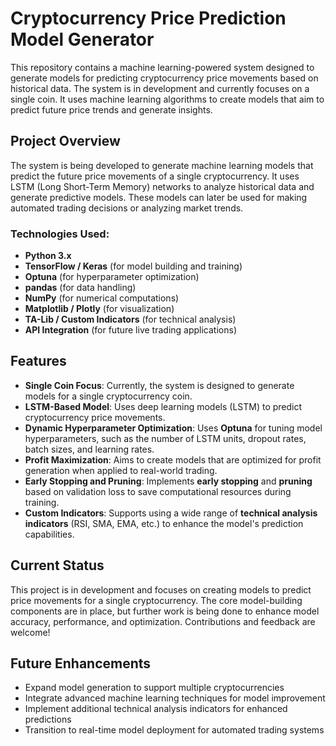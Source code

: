 # Cryptocurrency Price Prediction Model Generator

This repository contains a machine learning-powered system designed to generate models for predicting cryptocurrency price movements based on historical data. The system is in development and currently focuses on a single coin. It uses machine learning algorithms to create models that aim to predict future price trends and generate insights.

## Project Overview

The system is being developed to generate machine learning models that predict the future price movements of a single cryptocurrency. It uses LSTM (Long Short-Term Memory) networks to analyze historical data and generate predictive models. These models can later be used for making automated trading decisions or analyzing market trends.

### Technologies Used:
- **Python 3.x**
- **TensorFlow / Keras** (for model building and training)
- **Optuna** (for hyperparameter optimization)
- **pandas** (for data handling)
- **NumPy** (for numerical computations)
- **Matplotlib / Plotly** (for visualization)
- **TA-Lib / Custom Indicators** (for technical analysis)
- **API Integration** (for future live trading applications)

## Features

- **Single Coin Focus**: Currently, the system is designed to generate models for a single cryptocurrency coin.
- **LSTM-Based Model**: Uses deep learning models (LSTM) to predict cryptocurrency price movements.
- **Dynamic Hyperparameter Optimization**: Uses **Optuna** for tuning model hyperparameters, such as the number of LSTM units, dropout rates, batch sizes, and learning rates.
- **Profit Maximization**: Aims to create models that are optimized for profit generation when applied to real-world trading.
- **Early Stopping and Pruning**: Implements **early stopping** and **pruning** based on validation loss to save computational resources during training.
- **Custom Indicators**: Supports using a wide range of **technical analysis indicators** (RSI, SMA, EMA, etc.) to enhance the model's prediction capabilities.

## Current Status

This project is in development and focuses on creating models to predict price movements for a single cryptocurrency. The core model-building components are in place, but further work is being done to enhance model accuracy, performance, and optimization. Contributions and feedback are welcome!

## Future Enhancements

- Expand model generation to support multiple cryptocurrencies
- Integrate advanced machine learning techniques for model improvement
- Implement additional technical analysis indicators for enhanced predictions
- Transition to real-time model deployment for automated trading systems